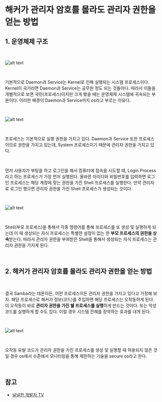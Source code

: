 # 해커가 관리자 암호를 몰라도 관리자 권한을 얻는 방법

## 1. 운영체제 구조

<br>

![alt text](<./image/Screenshot 2024-07-04 at 5.59.37 PM.png>)

<br>

기본적으로 Daemon과 Service는 Kernel로 인해 실행되는 시스템 프로세스이다. Kernel이 국가라면 Daemon과 Service는 공무원 정도 되는 것들이다. 따라서 이들을 개별적으로 보면 국민(프로세스)이지만 크게 봤을 때는 운영체제 시스템에 귀속되는 부분이다. 이러한 배경이 Daemon과 Service까지 os라고 부르는 이유다.

<br>

![alt text](<./image/Screenshot 2024-07-04 at 6.08.48 PM.png>)

<br>

프로세스는 기본적으로 실행 권한을 가지고 있다. Daemon과 Service 또한 프로세스이므로 권한을 가지고 있는데, System 프로세스이기 때문에 관리자 권한을 가지고 있다.

<br>

먼저 사용자가 부팅을 하고 로그인을 해서 컴퓨터에 접속을 시도할 때, Login Process라고 하는 프로세스가 가장 먼저 실행된다. 올바른 아이디와 비밀번호를 입력하면 로그인 프로세스는 해당 계정에 맞는 권한을 가진 Shell 프로세스를 실행한다. 만약 관리자로 로그인 했으면 관리자 권한을 가진 Shell 프로세스가 생성되는 것이다.

<br>

![alt text](<./image/Screenshot 2024-07-04 at 6.18.14 PM.png>)

<br>

Shell(부모 프로세스)을 통해서 각종 명령어를 통해 프로세스를 또 생성 및 실행하게 되는데 이 때 생성되는 자식 프로세스는 특별한 설정이 없는 한 **부모 프로세스의 권한을 상속**받는다. 따라서 관리자 권한을 부여받은 Shell을 통해서 생성되는 자식 프로세스는 관리자 권한을 가지게 된다.

<br>

## 2. 해커가 관리자 암호를 몰라도 관리자 권한을 얻는 방법

<br>

결국 Samba라는 데몬이든, 어떤 프로세스이든 관리자 권한을 가지고 있다고 가정해 보자. 해당 프로세스로 해커가 정보(코드)를 주입하면 해당 프로세스는 오작동하게 된다. 이 오작동이 바로 **관리자 권한을 가진 쉘 프로세스를 실행**하게 만드는 것이다. 또는 악성 코드를 실행하게 할 수도 있다. 이럴 경우 시스템 전체를 장악하는 효과를 내게 된다.

<br>

![alt text](<./image/Screenshot 2024-07-04 at 6.39.40 PM.png>)

<br>

오작동 유발 코드가 관리자 권한을 가진 프로세스를 생성 및 실행할 때 허용되지 않은 것일 경우 os에서 수준에서 모니터링을 통해 제한하는 기술을 secure os라고 한다.

<br>

## 참고

* [널널한 개발자 TV](https://www.youtube.com/watch?v=ZrNp9Be83qQ&list=PLXvgR_grOs1DGFOeD792kHlRml0PhCe9l&index=1)